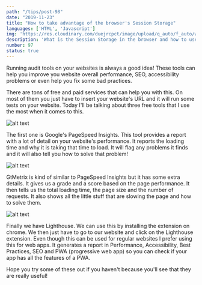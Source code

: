 ```yaml
---
path: "/tips/post-98"
date: "2019-11-23"
title: "How to take advantage of the browser's Session Storage"
languages: ['HTML', 'Javascript']
img: 'https://res.cloudinary.com/duejrcpct/image/upload/q_auto/f_auto/w_1000/v1587243111/tips/98-1_czsa1m.png'
description: 'What is the Session Storage in the browser and how to use it'
number: 97
status: true
---
```


Running audit tools on your websites is always a good idea! These tools can help you improve you website overall performance, SEO, accessibility problems or even help you fix some bad practices.

There are tons of free and paid services that can help you with this. On most of them you just have to insert your website's URL and it will run some tests on your website. Today I'll be talking about three free tools that I use the most when it comes to this.

![alt text](https://res.cloudinary.com/duejrcpct/image/upload/q_auto/f_auto/w_1000/v1587243112/tips/98-2_kfe5if.png "Google PageSpeed Insights")

The first one is Google's PageSpeed Insights. This tool provides a report with a lot of detail on your website's performance. It reports the loading time and why it is taking that time to load. It will flag any problems it finds and it will also tell you how to solve that problem!

![alt text](https://res.cloudinary.com/duejrcpct/image/upload/q_auto/f_auto/w_1000/v1587243112/tips/98-3_wsshzz.png "GTMetrix")

GtMetrix is kind of similar to PageSpeed Insights but it has some extra details. It gives us a grade and a score based on the page performance. It then tells us the total loading time, the page size and the number of requests. It also shows all the little stuff that are slowing the page and how to solve them.

![alt text](https://res.cloudinary.com/duejrcpct/image/upload/q_auto/f_auto/w_1000/v1587243112/tips/98-4_oyjbd9.png "Lighthouse")

Finally we have Lighthouse. We can use this by installing the extension on chrome. We then just have to go to our website and click on the Lighthouse extension. Even though this can be used for regular websites I prefer using this for web apps. It generates a report in Performance, Accessibility, Best Practices, SEO and PWA (progressive web app) so you can check if your app has all the features of a PWA.

Hope you try some of these out if you haven't because you'll see that they are really useful!